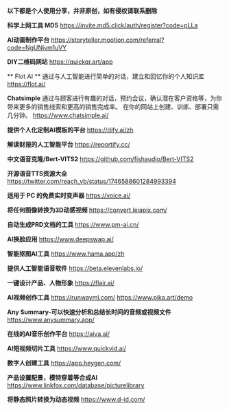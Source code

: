 **以下都是个人使用分享，并非原创，如有侵权请联系删除**

**科学上网工具 MD5**
https://invite.md5.click/auth/register?code=pLLa

**AI动画制作平台**
https://storyteller.mootion.com/referral?code=NgUNjvm1uVY

**DIY二维码网站**
https://quickqr.art/app

** Flot AI **
通过与人工智能进行简单的对话，建立和回忆你的个人知识库
https://flot.ai/

 **Chatsimple**
通过与顾客进行有趣的对话，预约会议，确认潜在客户资格等，为你带来更多的销售线索和更高的销售完成率。 在你的网站上创建、训练、部署只需几分钟。
https://www.chatsimple.ai/

**提供个人化定制AI模板的平台**
https://dify.ai/zh

**解读财报的人工智能平台**
https://reportify.cc/

**中文语音克隆/Bert-VITS2**
https://github.com/fishaudio/Bert-VITS2

**开源语音TTS资源大全**
https://twitter.com/reach_vb/status/1746588601284993394

**适用于 PC 的免费实时变声器**
https://voice.ai/

**将任何图像转换为3D动感视频**
https://convert.leiapix.com/

**自动生成PRD文档的工具**
https://www.pm-ai.cn/

**AI换脸应用**
https://www.deepswap.ai/

**智能抠图AI工具**
https://www.hama.app/zh

**提供人工智能语音软件**
https://beta.elevenlabs.io/

**一键设计产品、人物形象**
https://flair.ai/

**AI视频创作工具**
https://runwayml.com/
https://www.pika.art/demo

**Any Summary-可以快速分析和总结长时间的音频或视频文件**
https://www.anysummary.app/

**在线的AI音乐创作平台**
https://aiva.ai/

**AI短视频切片工具**
https://www.quickvid.ai/

**数字人创建工具**
https://app.heygen.com/

**产品设置配景，模特穿着等合成AI**
https://www.linkfox.com/database/picturelibrary

**将静态照片转换为动态视频**
https://www.d-id.com/




